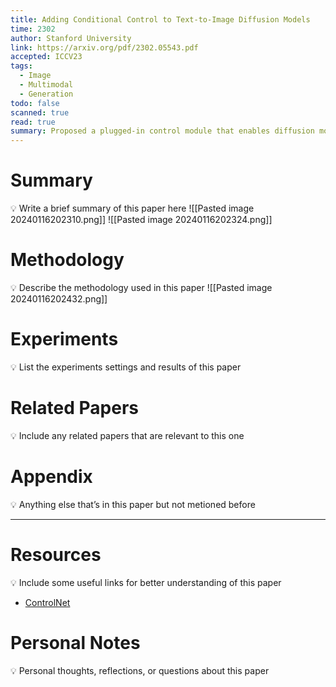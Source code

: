 ```yaml
---
title: Adding Conditional Control to Text-to-Image Diffusion Models
time: 2302
author: Stanford University
link: https://arxiv.org/pdf/2302.05543.pdf
accepted: ICCV23
tags:
  - Image
  - Multimodal
  - Generation
todo: false
scanned: true
read: true
summary: Proposed a plugged-in control module that enables diffusion model to follow the conditions from different modalities.
---
```

# Summary
💡 Write a brief summary of this paper here
![[Pasted image 20240116202310.png]]
![[Pasted image 20240116202324.png]]
# Methodology
💡 Describe the methodology used in this paper
![[Pasted image 20240116202432.png]]
# Experiments
💡 List the experiments settings and results of this paper

# Related Papers
💡 Include any related papers that are relevant to this one

# Appendix
💡 Anything else that’s in this paper but not metioned before

---
# Resources
💡 Include some useful links for better understanding of this paper
- [ControlNet](https://docs.google.com/presentation/d/15HjdDtalaJr0lAT6ir4p9ejSJQpS9UHIbZvgz7BktFc/edit#slide=id.p)

# Personal Notes
💡 Personal thoughts, reflections, or questions about this paper